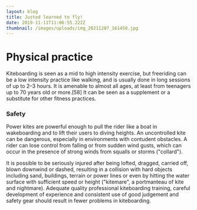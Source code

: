 ```yaml
---
layout: blog
title: Justed learned to fly!
date: 2019-11-11T11:06:55.222Z
thumbnail: /images/uploads/img_20211207_161450.jpg
---
```

# Physical practice

Kiteboarding is seen as a mid to high intensity exercise, but freeriding can be a low intensity practice like walking, and is usually done in long sessions of up to 2–3 hours. It is amenable to almost all ages, at least from teenagers up to 70 years old or more.[58] It can be seen as a supplement or a substitute for other fitness practices.

### Safety
Power kites are powerful enough to pull the rider like a boat in wakeboarding and to lift their users to diving heights. An uncontrolled kite can be dangerous, especially in environments with contudent obstacles. A rider can lose control from falling or from sudden wind gusts, which can occur in the presence of strong winds from squalls or storms ("collard").

It is possible to be seriously injured after being lofted, dragged, carried off, blown downwind or dashed, resulting in a collision with hard objects including sand, buildings, terrain or power lines or even by hitting the water surface with sufficient speed or height ("kitemare", a portmanteau of kite and nightmare). Adequate quality professional kiteboarding training, careful development of experience and consistent use of good judgement and safety gear should result in fewer problems in kiteboarding.